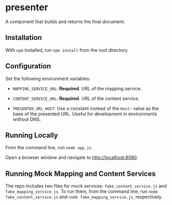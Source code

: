 # presenter

A component that builds and returns the final document.

## Installation

With `npm` installed, run `npm install` from the root directory.

## Configuration

Set the following environment variables:

 * `MAPPING_SERVICE_URL`: **Required**. URL of the mapping service.

 * `CONTENT_SERVICE_URL`: **Required**. URL of the content service.

 * `PRESENTED_URL_HOST`: Use a constant instead of the `Host:` value as the base of the presented URL. Useful for development in environments without DNS.

## Running Locally

From the command line, run `node app.js`.

Open a browser window and navigate to [http://localhost:8080](http://localhost:8080).

## Running Mock Mapping and Content Services

The repo includes two files for mock services: `fake_content_service.js` and `fake_mapping_service.js`. To run them, from the command line, run `node fake_content_service.js` and `node fake_mapping_service.js`, respectively.
